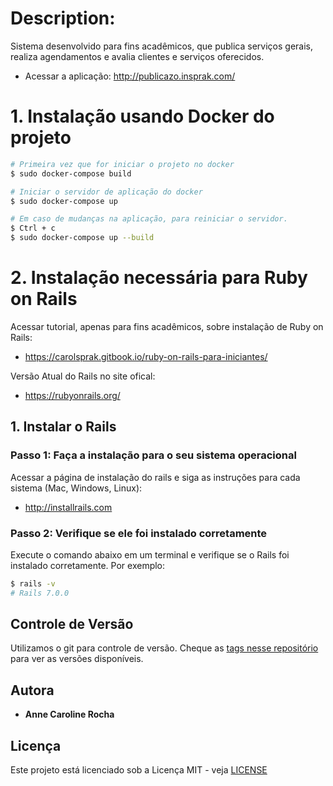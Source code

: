 # Description:

Sistema desenvolvido para fins acadêmicos, que publica serviços gerais, realiza agendamentos e avalia clientes e serviços oferecidos.
- Acessar a aplicação: http://publicazo.insprak.com/

# 1. Instalação usando Docker do projeto

```bash
# Primeira vez que for iniciar o projeto no docker
$ sudo docker-compose build
```
```bash
# Iniciar o servidor de aplicação do docker
$ sudo docker-compose up
```
```bash
# Em caso de mudanças na aplicação, para reiniciar o servidor.
$ Ctrl + c
$ sudo docker-compose up --build
```

# 2. Instalação necessária para Ruby on Rails

Acessar tutorial, apenas para fins acadêmicos, sobre instalação de Ruby on Rails: 
- https://carolsprak.gitbook.io/ruby-on-rails-para-iniciantes/

Versão Atual do Rails no site ofical:
- https://rubyonrails.org/

## 1. Instalar o Rails 

### Passo 1: Faça a instalação para o seu sistema operacional

Acessar a página de instalação do rails e siga as instruções para cada sistema (Mac, Windows, Linux):
- http://installrails.com

### Passo 2: Verifique se ele foi instalado corretamente

Execute o comando abaixo em um terminal e verifique se o Rails foi instalado corretamente.
Por exemplo:

```bash
$ rails -v
# Rails 7.0.0
```

## Controle de Versão
Utilizamos o git para controle de versão. Cheque as [tags nesse repositório](https://github.com/carolsprak/publicazo/tags) para ver as versões disponíveis.

## Autora
* **Anne Caroline Rocha**

## Licença
Este projeto está licenciado sob a Licença MIT - veja [LICENSE](LICENSE)
